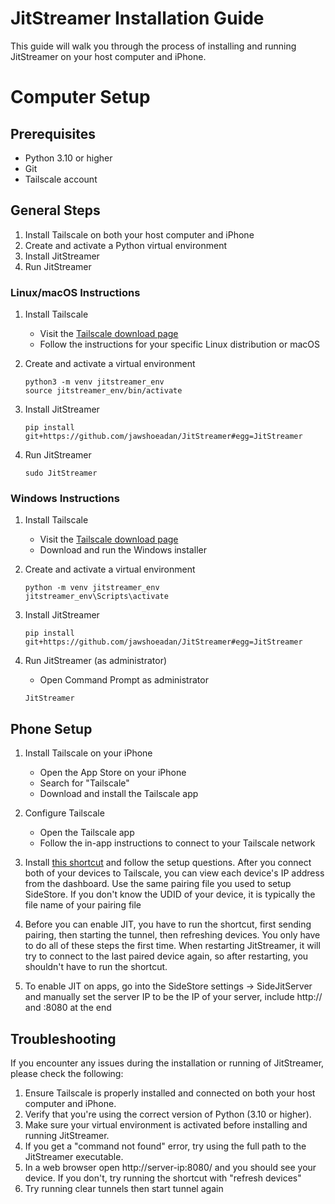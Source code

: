 # JitStreamer Installation Guide

This guide will walk you through the process of installing and running JitStreamer on your host computer and iPhone.

# Computer Setup

## Prerequisites

-   Python 3.10 or higher
-   Git
-   Tailscale account

## General Steps

1. Install Tailscale on both your host computer and iPhone
2. Create and activate a Python virtual environment
3. Install JitStreamer
4. Run JitStreamer

### Linux/macOS Instructions

1. Install Tailscale

    - Visit the [Tailscale download page](https://tailscale.com/download)
    - Follow the instructions for your specific Linux distribution or macOS

2. Create and activate a virtual environment

    ```
    python3 -m venv jitstreamer_env
    source jitstreamer_env/bin/activate
    ```

3. Install JitStreamer

    ```
    pip install git+https://github.com/jawshoeadan/JitStreamer#egg=JitStreamer
    ```

4. Run JitStreamer
    ```
    sudo JitStreamer
    ```

### Windows Instructions

1. Install Tailscale

    - Visit the [Tailscale download page](https://tailscale.com/download)
    - Download and run the Windows installer

2. Create and activate a virtual environment

    ```
    python -m venv jitstreamer_env
    jitstreamer_env\Scripts\activate
    ```

3. Install JitStreamer

    ```
    pip install git+https://github.com/jawshoeadan/JitStreamer#egg=JitStreamer
    ```

4. Run JitStreamer (as administrator)
    - Open Command Prompt as administrator
    ```
    JitStreamer
    ```

## Phone Setup

1. Install Tailscale on your iPhone

    - Open the App Store on your iPhone
    - Search for "Tailscale"
    - Download and install the Tailscale app

2. Configure Tailscale
    - Open the Tailscale app
    - Follow the in-app instructions to connect to your Tailscale network

3. Install [this shortcut](https://www.icloud.com/shortcuts/f34906a2792e4f4b81b639a6853af403) and follow the setup questions. After you connect both of your devices to Tailscale, you can view each device's IP address from the dashboard. Use the same pairing file you used to setup SideStore. If you don't know the UDID of your device, it is typically the file name of your pairing file
4. Before you can enable JIT, you have to run the shortcut, first sending pairing, then starting the tunnel, then refreshing devices. You only have to do all of these steps the first time. When restarting JitStreamer, it will try to connect to the last paired device again, so after restarting, you shouldn't have to run the shortcut.
5. To enable JIT on apps, go into the SideStore settings -> SideJitServer and manually set the server IP to be the IP of your server, include http:// and :8080 at the end

## Troubleshooting

If you encounter any issues during the installation or running of JitStreamer, please check the following:

1. Ensure Tailscale is properly installed and connected on both your host computer and iPhone.
2. Verify that you're using the correct version of Python (3.10 or higher).
3. Make sure your virtual environment is activated before installing and running JitStreamer.
4. If you get a "command not found" error, try using the full path to the JitStreamer executable.
5. In a web browser open http://server-ip:8080/ and you should see your device. If you don't, try running the shortcut with "refresh devices"
6. Try running clear tunnels then start tunnel again
